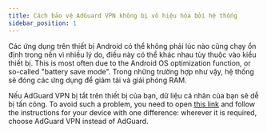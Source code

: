 ```yaml
---
title: Cách bảo vệ AdGuard VPN không bị vô hiệu hóa bởi hệ thống
sidebar_position: 1
---
```


Các ứng dụng trên thiết bị Android có thể không phải lúc nào cũng chạy ổn định trong nền vì nhiều lý do, điều này có thể khác nhau tùy thuộc vào kiểu thiết bị. This is most often due to the Android OS optimization function, or so-called "battery save mode". Trong những trường hợp như vậy, hệ thống sẽ đóng các ứng dụng để giảm tải và giải phóng RAM.

Nếu AdGuard VPN bị tắt trên thiết bị của bạn, dữ liệu cá nhân của bạn sẽ dễ bị tấn công. To avoid such a problem, you need to open [this link](https://adguard.com/kb/adguard-for-android/solving-problems/background-work/) and follow the instructions for your device with one difference: wherever it is required, choose AdGuard VPN instead of AdGuard.
